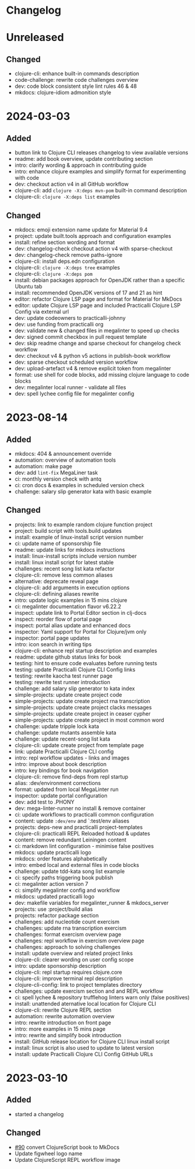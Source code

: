 # Changelog

# Unreleased
## Changed
- clojure-cli: enhance built-in commands description
- code-challenge: rewrite code challenges overview 
- dev: code block consistent style lint rules 46 & 48
- mkdocs: clojure-idiom admonition style

# 2024-03-03

## Added
- button link to Clojure CLI releases changelog to view available versions
- readme: add book overview, update contributing section
- intro: clarify wording & approach in contributing guide
- intro: enhance clojure examples and simplify format for experimenting with code
- dev: checkout action v4 in all GitHub workflow
- clojure-cli: add `clojure -X:deps mvn-pom` built-in command description
- clojure-cli: `clojure -X:deps list` examples

## Changed
- mkdocs: emoji extension name update for Material 9.4
- project: update built.tools approach and configuration examples
- install: refine section wording and format
- dev: changelog-check checkout action v4 with sparse-checkout
- dev: changelog-check remove paths-ignore
- clojure-cli: install deps.edn configuration
- clojure-cli: `clojure -X:deps tree` examples
- clojure-cli: `clojure -X:deps pom` 
- install: debian packages approach for OpenJDK rather than a specific Ubuntu tab
- install: recommended OpenJDK versions of 17 and 21 as hint
- editor: refactor Clojure LSP page and format for Material for MkDocs
- editor: update Clojure LSP page and included Practicalli Clojure LSP Config via external url
- dev: update codeowners to practicalli-johnny
- dev: use funding from practicalli org
- dev: validate new & changed files in megalinter to speed up checks
- dev: signed commit checkbox in pull request template
- dev: skip readme change and sparse checkout for changelog check workflow
- dev: checkout v4 & python v5 actions in publish-book workflow
- dev: sparse checkout scheduled version workflow
- dev: upload-artefact v4 & remove explicit token from megalinter
- format: use shell for code blocks, add missing clojure language to code blocks
- dev: megalinter local runner - validate all files 
- dev: spell lychee config file for megalinter config


# 2023-08-14

## Added

- mkdocs: 404 & announcement override
- automation: overview of automation tools
- automation: make page
- dev: add `lint-fix` MegaLiner task
- ci: monthly version check with antq
- ci: cron docs & examples in scheduled version check
- challenge: salary slip generator kata with basic example

## Changed

- projects: link to example random clojure function project
- project: build script with tools.build updates
- install: example of linux-install script version number
- ci: update name of sponsorship file
- readme: update links for mkdocs instructions
- install: linux-install scripts include version number
- install: linux install script for latest stable
- challenges: recent song list kata refactor
- clojure-cli: remove less common aliases
- alternative: deprecate reveal page
- clojure-cli: add arguments in execution options
- clojure-cli: defining aliases rewrite
- intro: update logic examples in 15 mins clojure
- ci: megalinter documentation flavor v6.22.2
- inspect: update link to Portal Editor section in clj-docs
- inspect: reorder flow of portal page
- inspect: portal alias update and enhanced docs
- inspector: Yaml support for Portal for Clojure/jvm only
- inspector: portal page updates
- intro: icon search in writing tips
- clojure-cli: enhance repl startup description and examples
- readme: update github status links for book
- testing: hint to ensure code evaluates before running tests
- testing: update Practicalli Clojure CLI Config links
- testing: rewrite kaocha test runner page
- testing: rewrite test runner introduction
- challenge: add salary slip generator to kata index
- simple-projects: update create project code
- simple-projects: update create project rna transcription
- simple-projects: update create project clacks messages
- simple-projects: update create project in ceaser cypher
- simple-projects: update create project in most common word
- challenge: update tripple lock kata
- challenge: update mutants assemble kata
- challenge: update recent-song list kata
- clojure-cli: update create project from template page
- link: update Practicalli Clojure CLI config
- intro: repl workflow updates - links and images
- intro: improve about book description
- intro: key bindings for book navigation
- clojure-cli: remove find-deps from repl startup
- alias: :dev/environment corrections
- format: updated from local MegaLinter run
- inspector: update portal configuration
- dev: add test to .PHONY
- dev: mega-linter-runner no install & remove container
- ci: update workflows to practicalli common configuration
- content: update `:dev/env` and `:test/env aliases
- projects: deps-new and practicalli project-templates
- clojure-cli: practicalli REPL Reloaded hotload & updates
- content: remove redundant Leiningen content
- ci: markdown lint configuration - minimise false positives
- mkdocs: update practicalli logo
- mkdocs: order features alphabetically
- intro: embed local and external files in code blocks
- challenge: update tdd-kata song list example
- ci: specify paths triggering book publish
- ci: megalinter action version 7
- ci: simplify megalinter config and workflow
- mkdocs: updated practicalli logo
- dev: makefile variables for megalinter_runner & mkdocs_server
- projects: use :project/build alias
- projects: refactor package section
- challenges: add nucleotide count exercism
- challenges: update rna transcription exercism
- challenges: format exercism overview page
- challenges: repl workflow in exercism overview page
- challenges: approach to solving challenges
- install: update overview and related project links
- clojure-cli: clearer wording on user config scope
- intro: update sponsorship description
- clojure-cli: repl startup requires clojure.core
- clojure-cli: improve terminal repl description
- clojure-cli-config: link to project templates directory
- challenges: update exercism section and and REPL workflow
- ci: spell lychee & repository trufflehog linters warn only (false positives)
- install: unattended aternative local location for Clojure CLI
- clojure-cli: rewrite Clojure REPL section
- automation: rewrite automation overview
- intro: rewrite introduction on front page
- intro: more examples in 15 mins page
- intro: rewrite and simplify book introduction
- install: GitHub release location for Clojure CLI linux install script
- install: linux script is also used to update to latest version
- install: update Practicalli Clojure CLI Config GitHub URLs


# 2023-03-10

## Added
- started a changelog
## Changed
- [#90](https://github.com/practicalli/clojurescript/issues/90) convert ClojureScript book to MkDocs
- Update figwheel logo name
- Update ClojureScript REPL workflow image
